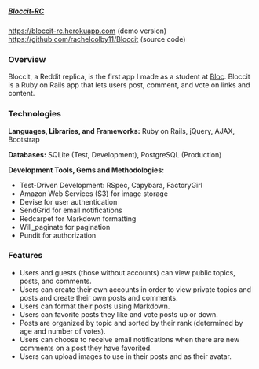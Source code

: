 ##### [Bloccit-RC](https://bloccit-rc.herokuapp.com/) 

https://bloccit-rc.herokuapp.com (demo version)
https://github.com/rachelcolby11/Bloccit (source code)

### Overview

Bloccit, a Reddit replica, is the first app I made as a student at [Bloc](http://bloc.io). Bloccit is a Ruby on Rails app that lets users post, comment, and vote on links and content.

### Technologies
**Languages, Libraries, and Frameworks:** Ruby on Rails, jQuery, AJAX, Bootstrap

**Databases:** SQLite (Test, Development), PostgreSQL (Production)

**Development Tools, Gems and Methodologies:** 

* Test-Driven Development: RSpec, Capybara, FactoryGirl
* Amazon Web Services (S3) for image storage
* Devise for user authentication
* SendGrid for email notifications
* Redcarpet for Markdown formatting
* Will_paginate for pagination 
* Pundit for authorization

### Features
* Users and guests (those without accounts) can view public topics, posts, and comments.
* Users can create their own accounts in order to view private topics and posts and create their own posts and comments.
* Users can format their posts using Markdown.
* Users can favorite posts they like and vote posts up or down.
* Posts are organized by topic and sorted by their rank (determined by age and number of votes).
* Users can choose to receive email notifications when there are new comments on a post they have favorited.
* Users can upload images to use in their posts and as their avatar.
